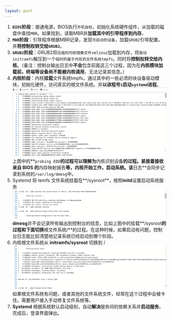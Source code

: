 ```yaml
---
layout: post
---
```


1. **`BIOS`阶段**：接通电源，BIOS执行`开机自检`，初始化系统硬件组件，从加载的磁盘中查找`MBR`。如果找到，读取MBR并**加载其中的引导程序到内存**。
2. **`MBR`阶段**：引导程序根据MBR记录，发现`可启动的设备`，加载`GRUB2`引导配置，并**将控制权转交给`GRUB2`**。
3. **`GRUB2`阶段**：GRUB2将`压缩的内核镜像文件vmlinuz`加载到内存，将`驱动initramfs`解压到一个`临时的基于内存的文件系统tmpfs`。同时将**控制权转交给内核**。（备注：控制台输出日志中**不会**包含前面这三个过程，因为在**内核模块加载前，终端等设备尚不能被内核调用**，无法记录其信息。）
4. **内核阶段**：内核**挂载**文件系统tmpfs，通过其中的一些必须的块设备驱动模块，初始化硬件，访问真实的根文件系统。并**以进程号`1`启动`systemd`进程**。
![1875ceb6431d3b361e770361.png](/assets/img/1875ceb6431d3b361e770361.png)
上图中的**`probing EDD`**的过程可以理解为**内核识别设备**的过程。紧接着接收来自 BIOS 的**内存映射报告**等，内核开始工作，启动系统。该**日志**会同步记录到系统的`/var/log/dmesg`中。
5. Systemd 将 temfs 文件系统挂载在**/sysroot**，按照**initd**设置启动系统服务
![bbc02bd9412e9c934b76f2ea.png](/assets/img/bbc02bd9412e9c934b76f2ea.png)
**dmesg**并不会记录所有输出到控制台的信息，比如上图中的挂载**/sysroot**的过程和下面切换**根文件系统/**的过程。在这种时候，如果启动有问题，控制台日志能比较清楚地记录系统已经启动到哪个阶段。
6. 内核根文件系统从 **initramfs/sysroot** 切换到 /
![8148f85f010ecccc84f37c02.png](/assets/img/8148f85f010ecccc84f37c02.png)
如果根文件系统有问题，或者其他的文件系统文件，经常在这个过程中会被卡住。需要用户接入手动修复文件系统等。
7. **Systemd** 根据系统默认启动级别，自动**解决**服务间的依赖关系并**启动服务**。完成后，登录界面弹出。